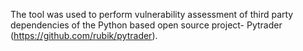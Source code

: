 The tool was used to perform vulnerability assessment of third party dependencies 
of the Python based open source project- Pytrader (https://github.com/rubik/pytrader).
